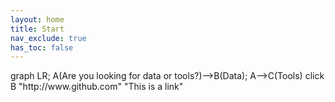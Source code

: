 ```yaml
---
layout: home
title: Start
nav_exclude: true
has_toc: false
---
```


<div class='mermaid'>
  graph LR; 
  A(Are you looking for data or tools?)-->B(Data); 
  A-->C(Tools)
  click B "http://www.github.com" "This is a link"

</div>